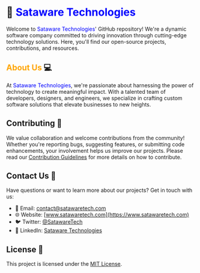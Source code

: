 # 🚀 <span style="color:blue">Sataware Technologies</span>

Welcome to <span style="color:blue">Sataware Technologies</span>' GitHub repository! We're a dynamic software company committed to driving innovation through cutting-edge technology solutions. Here, you'll find our open-source projects, contributions, and resources.

## <span style="color:orange">About Us</span> 💻

At <span style="color:blue">Sataware Technologies</span>, we're passionate about harnessing the power of technology to create meaningful impact. With a talented team of developers, designers, and engineers, we specialize in crafting custom software solutions that elevate businesses to new heights.

## Contributing 🤝

We value collaboration and welcome contributions from the community! Whether you're reporting bugs, suggesting features, or submitting code enhancements, your involvement helps us improve our projects. Please read our [Contribution Guidelines](CONTRIBUTING.md) for more details on how to contribute.

## Contact Us 📧

Have questions or want to learn more about our projects? Get in touch with us:

- 📧 Email: contact@satawaretech.com
- 🌐 Website: [www.satawaretech.com](https://www.satawaretech.com)
- 🐦 Twitter: [@SatawareTech](https://twitter.com/SatawareTech)
- 🔗 LinkedIn: [Sataware Technologies](https://www.linkedin.com/company/sataware-technologies)

## License 📝

This project is licensed under the [MIT License](LICENSE).
